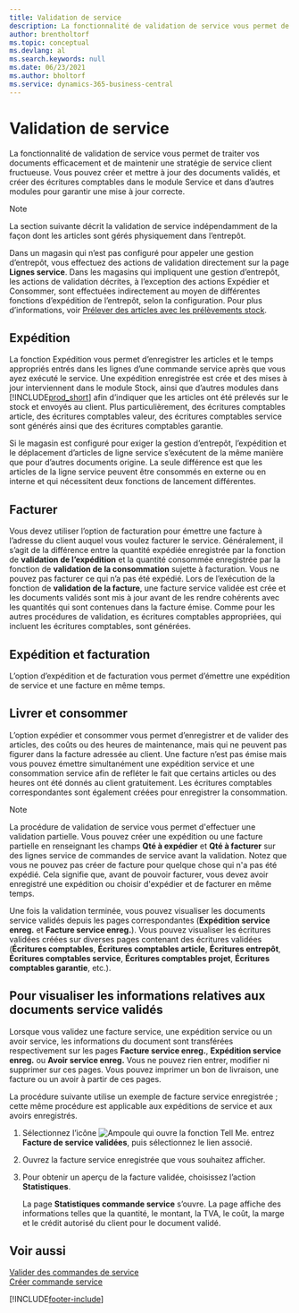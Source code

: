 ```yaml
---
title: Validation de service
description: La fonctionnalité de validation de service vous permet de traiter vos documents efficacement et de maintenir une stratégie de service client fructueuse.
author: brentholtorf
ms.topic: conceptual
ms.devlang: al
ms.search.keywords: null
ms.date: 06/23/2021
ms.author: bholtorf
ms.service: dynamics-365-business-central
---
```

# <a name="service-posting"></a>Validation de service
La fonctionnalité de validation de service vous permet de traiter vos documents efficacement et de maintenir une stratégie de service client fructueuse. Vous pouvez créer et mettre à jour des documents validés, et créer des écritures comptables dans le module Service et dans d’autres modules pour garantir une mise à jour correcte.  

> [!NOTE]  
>  La section suivante décrit la validation de service indépendamment de la façon dont les articles sont gérés physiquement dans l’entrepôt.  
>   
>  Dans un magasin qui n’est pas configuré pour appeler une gestion d’entrepôt, vous effectuez des actions de validation directement sur la page **Lignes service**. Dans les magasins qui impliquent une gestion d’entrepôt, les actions de validation décrites, à l’exception des actions Expédier et Consommer, sont effectuées indirectement au moyen de différentes fonctions d’expédition de l’entrepôt, selon la configuration. Pour plus d’informations, voir [Prélever des articles avec les prélèvements stock](warehouse-how-to-pick-items-with-inventory-picks.md).  

## <a name="ship"></a>Expédition
La fonction Expédition vous permet d’enregistrer les articles et le temps appropriés entrés dans les lignes d’une commande service après que vous ayez exécuté le service. Une expédition enregistrée est crée et des mises à jour interviennent dans le module Stock, ainsi que d’autres modules dans [!INCLUDE[prod_short](includes/prod_short.md)] afin d’indiquer que les articles ont été prélevés sur le stock et envoyés au client. Plus particulièrement, des écritures comptables article, des écritures comptables valeur, des écritures comptables service sont générés ainsi que des écritures comptables garantie.  

Si le magasin est configuré pour exiger la gestion d’entrepôt, l’expédition et le déplacement d’articles de ligne service s’exécutent de la même manière que pour d’autres documents origine. La seule différence est que les articles de la ligne service peuvent être consommés en externe ou en interne et qui nécessitent deux fonctions de lancement différentes.

## <a name="invoice"></a>Facturer
Vous devez utiliser l’option de facturation pour émettre une facture à l’adresse du client auquel vous voulez facturer le service. Généralement, il s’agit de la différence entre la quantité expédiée enregistrée par la fonction de **validation de l’expédition** et la quantité consommée enregistrée par la fonction de **validation de la consommation** sujette à facturation. Vous ne pouvez pas facturer ce qui n’a pas été expédié. Lors de l’exécution de la fonction de **validation de la facture**, une facture service validée est crée et les documents validés sont mis à jour avant de les rendre cohérents avec les quantités qui sont contenues dans la facture émise. Comme pour les autres procédures de validation, es écritures comptables appropriées, qui incluent les écritures comptables, sont générées.  

## <a name="ship-and-invoice"></a>Expédition et facturation
L’option d’expédition et de facturation vous permet d’émettre une expédition de service et une facture en même temps.  

## <a name="ship-and-consume"></a>Livrer et consommer
L’option expédier et consommer vous permet d’enregistrer et de valider des articles, des coûts ou des heures de maintenance, mais qui ne peuvent pas figurer dans la facture adressée au client. Une facture n’est pas émise mais vous pouvez émettre simultanément une expédition service et une consommation service afin de refléter le fait que certains articles ou des heures ont été donnés au client gratuitement. Les écritures comptables correspondantes sont également créées pour enregistrer la consommation.  

> [!NOTE]  
>  La procédure de validation de service vous permet d'effectuer une validation partielle. Vous pouvez créer une expédition ou une facture partielle en renseignant les champs **Qté à expédier** et **Qté à facturer** sur des lignes service de commandes de service avant la validation. Notez que vous ne pouvez pas créer de facture pour quelque chose qui n'a pas été expédié. Cela signifie que, avant de pouvoir facturer, vous devez avoir enregistré une expédition ou choisir d'expédier et de facturer en même temps.  

Une fois la validation terminée, vous pouvez visualiser les documents service validés depuis les pages correspondantes (**Expédition service enreg.** et **Facture service enreg.**). Vous pouvez visualiser les écritures validées créées sur diverses pages contenant des écritures validées (**Écritures comptables**, **Écritures comptables article**, **Écritures entrepôt**, **Écritures comptables service**, **Écritures comptables projet**, **Écritures comptables garantie**, etc.).  

## <a name="to-view-information-about-a-posted-service-document"></a>Pour visualiser les informations relatives aux documents service validés
Lorsque vous validez une facture service, une expédition service ou un avoir service, les informations du document sont transférées respectivement sur les pages **Facture service enreg.**, **Expédition service enreg.** ou **Avoir service enreg.** Vous ne pouvez rien entrer, modifier ni supprimer sur ces pages. Vous pouvez imprimer un bon de livraison, une facture ou un avoir à partir de ces pages.  

La procédure suivante utilise un exemple de facture service enregistrée ; cette même procédure est applicable aux expéditions de service et aux avoirs enregistrés.  

1. Sélectionnez l’icône ![Ampoule qui ouvre la fonction Tell Me.](media/ui-search/search_small.png "Dites-moi ce que vous voulez faire") entrez **Facture de service validées**, puis sélectionnez le lien associé.  
2. Ouvrez la facture service enregistrée que vous souhaitez afficher.  
3. Pour obtenir un aperçu de la facture validée, choisissez l’action **Statistiques**.  

    La page **Statistiques commande service** s’ouvre. La page affiche des informations telles que la quantité, le montant, la TVA, le coût, la marge et le crédit autorisé du client pour le document validé.

## <a name="see-also"></a>Voir aussi
[Valider des commandes de service](service-how-to-post-service-orders.md)   
[Créer commande service](service-how-to-create-service-orders.md)


[!INCLUDE[footer-include](includes/footer-banner.md)]
